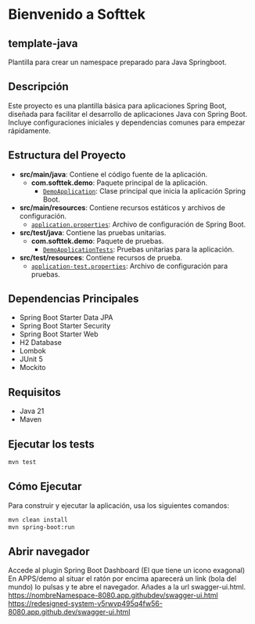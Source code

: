 # Bienvenido a Softtek

## template-java
Plantilla para crear un namespace preparado para Java Springboot.

## Descripción
Este proyecto es una plantilla básica para aplicaciones Spring Boot, diseñada para facilitar el desarrollo de aplicaciones Java con Spring Boot. Incluye configuraciones iniciales y dependencias comunes para empezar rápidamente.

## Estructura del Proyecto
- **src/main/java**: Contiene el código fuente de la aplicación.
  - **com.softtek.demo**: Paquete principal de la aplicación.
    - [`DemoApplication`](src/main/java/com/softtek/demo/DemoApplication.java): Clase principal que inicia la aplicación Spring Boot.
- **src/main/resources**: Contiene recursos estáticos y archivos de configuración.
  - [`application.properties`](src/main/resources/application.properties): Archivo de configuración de Spring Boot.
- **src/test/java**: Contiene las pruebas unitarias.
  - **com.softtek.demo**: Paquete de pruebas.
    - [`DemoApplicationTests`](src/test/java/com/softtek/demo/DemoApplicationTests.java): Pruebas unitarias para la aplicación.
- **src/test/resources**: Contiene recursos de prueba.
  - [`application-test.properties`](src/test/resources/config/application-test.properties): Archivo de configuración para pruebas.

## Dependencias Principales
- Spring Boot Starter Data JPA
- Spring Boot Starter Security
- Spring Boot Starter Web
- H2 Database
- Lombok
- JUnit 5
- Mockito

## Requisitos
- Java 21
- Maven

## Ejecutar los tests
```sh
mvn test
```

## Cómo Ejecutar
Para construir y ejecutar la aplicación, usa los siguientes comandos:

```sh
mvn clean install
mvn spring-boot:run
```
## Abrir navegador
Accede al plugin Spring Boot Dashboard (El que tiene un icono exagonal)
En APPS/demo al situar el ratón por encima aparecerá un link (bola del mundo) lo pulsas y te abre el navegador. Añades a la url swagger-ui.html.
https://nombreNamespace-8080.app.githubdev/swagger-ui.html
https://redesigned-system-v5rwvp495q4fw56-8080.app.github.dev/swagger-ui.html
